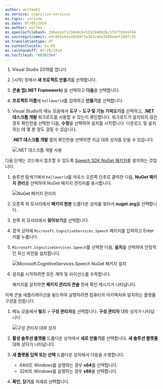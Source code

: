 ```yaml
---
author: wolfma61
ms.service: cognitive-services
ms.topic: include
ms.date: 07/05/2019
ms.author: wolfma
ms.openlocfilehash: 308ee2ef121648cb45152948926c5fd7fb934744
ms.sourcegitcommit: e9c866e9dad4588f3a361ca6e2888aeef208fc35
ms.translationtype: HT
ms.contentlocale: ko-KR
ms.lasthandoff: 07/19/2019
ms.locfileid: "68362564"
---
```

1. Visual Studio 2019를 엽니다.

1. [시작] 창에서 **새 프로젝트 만들기**를 선택합니다. 

1. **콘솔 앱(.NET Framework)** 을 선택하고 **다음**을 선택합니다.

1. **프로젝트 이름**에 `helloworld`를 입력하고 **만들기**를 선택합니다.

1. Visual Studio의 메뉴 모음에서 **도구** > **도구 및 기능 가져오기**를 선택하고, **.NET 데스크톱 개발** 워크로드를 사용할 수 있는지 확인합니다. 워크로드가 설치되지 않은 경우 확인란을 선택한 다음, **수정**을 선택하여 설치를 시작합니다. 다운로드 및 설치하는 데 몇 분 정도 걸릴 수 있습니다.

   **.NET 데스크톱 개발** 옆의 확인란을 선택하면 지금 대화 상자를 닫을 수 있습니다.

   ![.NET 데스크톱 개발 사용](../articles/cognitive-services/speech-service/media/sdk/vs-enable-net-desktop-workload.png)

다음 단계는 코드에서 참조할 수 있도록 [Speech SDK NuGet 패키지](https://aka.ms/csspeech/nuget)를 설치하는 것입니다.

1. 솔루션 탐색기에서 `helloworld`를 마우스 오른쪽 단추로 클릭한 다음, **NuGet 패키지 관리**를 선택하여 NuGet 패키지 관리자를 표시합니다.

   ![NuGet 패키지 관리자](../articles/cognitive-services/speech-service/media/sdk/vs-nuget-package-manager.png)

1. 오른쪽 위 모서리에서 **패키지 원본** 드롭다운 상자를 찾아서 **nuget.org**를 선택합니다.

1. 왼쪽 위 모서리에서 **찾아보기**를 선택합니다.

1. 검색 상자에 `Microsoft.CognitiveServices.Speech` 패키지를 입력하고 Enter 키를 누릅니다.

1. `Microsoft.CognitiveServices.Speech`를 선택한 다음, **설치**를 선택하여 안정적인 최신 버전을 설치합니다.

   ![Microsoft.CognitiveServices.Speech NuGet 패키지 설치](../articles/cognitive-services/speech-service/media/sdk/qs-csharp-dotnet-windows-03-nuget-install-1.0.0.png)

1. 설치를 시작하려면 모든 계약 및 라이선스를 수락합니다.

   패키지를 설치하면 **패키지 관리자 콘솔** 창에 확인 메시지가 나타납니다.

이제 콘솔 애플리케이션을 빌드하여 실행하려면 컴퓨터의 아키텍처와 일치하는 플랫폼 구성을 만듭니다.

1. 메뉴 모음에서 **빌드** > **구성 관리자**를 선택합니다. **구성 관리자** 대화 상자가 나타납니다.

   ![구성 관리자 대화 상자](../articles/cognitive-services/speech-service/media/sdk/vs-configuration-manager-dialog-box.png)

1. **활성 솔루션 플랫폼** 드롭다운 상자에서 **새로 만들기**를 선택합니다. **새 솔루션 플랫폼** 대화 상자가 나타납니다.

1. **새 플랫폼 입력 또는 선택** 드롭다운 상자에서 다음을 수행합니다.
   - 64비트 Windows를 실행하는 경우 **x64**를 선택합니다.
   - 32비트 Windows를 실행하는 경우 **x86**을 선택합니다.

1. **확인**, **닫기**를 차례로 선택합니다.

